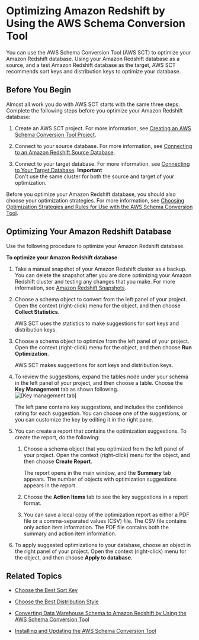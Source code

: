 # Optimizing Amazon Redshift by Using the AWS Schema Conversion Tool<a name="CHAP_SchemaConversionTool.RedshiftOpt"></a>

You can use the AWS Schema Conversion Tool \(AWS SCT\) to optimize your Amazon Redshift database\. Using your Amazon Redshift database as a source, and a test Amazon Redshift database as the target, AWS SCT recommends sort keys and distribution keys to optimize your database\. 

## Before You Begin<a name="CHAP_SchemaConversionTool.RedshiftOpt.Before"></a>

Almost all work you do with AWS SCT starts with the same three steps\. Complete the following steps before you optimize your Amazon Redshift database: 

1. Create an AWS SCT project\. For more information, see [Creating an AWS Schema Conversion Tool Project](CHAP_SchemaConversionTool.GettingStarted.md#CHAP_SchemaConversionTool.GettingStarted.Project)\. 

1. Connect to your source database\. For more information, see [Connecting to an Amazon Redshift Source Database](CHAP_SchemaConversionTool.GettingStarted.Source.Redshift.md)\. 

1. Connect to your target database\. For more information, see [Connecting to Your Target Database](CHAP_SchemaConversionTool.GettingStarted.md#CHAP_SchemaConversionTool.GettingStarted.Target)\. 
**Important**  
Don't use the same cluster for both the source and target of your optimization\. 

Before you optimize your Amazon Redshift database, you should also choose your optimization strategies\. For more information, see [Choosing Optimization Strategies and Rules for Use with the AWS Schema Conversion Tool](CHAP_SchemaConversionTool.DW.Strategy.md)\. 

## Optimizing Your Amazon Redshift Database<a name="CHAP_SchemaConversionTool.RedshiftOpt.Opt"></a>

Use the following procedure to optimize your Amazon Redshift database\. 

**To optimize your Amazon Redshift database**

1. Take a manual snapshot of your Amazon Redshift cluster as a backup\. You can delete the snapshot after you are done optimizing your Amazon Redshift cluster and testing any changes that you make\. For more information, see [Amazon Redshift Snapshots](http://docs.aws.amazon.com/redshift/latest/mgmt/working-with-snapshots.html)\. 

1. Choose a schema object to convert from the left panel of your project\. Open the context \(right\-click\) menu for the object, and then choose **Collect Statistics**\. 

   AWS SCT uses the statistics to make suggestions for sort keys and distribution keys\. 

1. Choose a schema object to optimize from the left panel of your project\. Open the context \(right\-click\) menu for the object, and then choose **Run Optimization**\. 

   AWS SCT makes suggestions for sort keys and distribution keys\. 

1. To review the suggestions, expand the tables node under your schema in the left panel of your project, and then choose a table\. Choose the **Key Management** tab as shown following\.   
![\[Key management tab\]](http://docs.aws.amazon.com/SchemaConversionTool/latest/userguide/images/key-management.png)

   The left pane contains key suggestions, and includes the confidence rating for each suggestion\. You can choose one of the suggestions, or you can customize the key by editing it in the right pane\. 

1. You can create a report that contains the optimization suggestions\. To create the report, do the following: 

   1. Choose a schema object that you optimized from the left panel of your project\. Open the context \(right\-click\) menu for the object, and then choose **Create Report**\. 

      The report opens in the main window, and the **Summary** tab appears\. The number of objects with optimization suggestions appears in the report\. 

   1. Choose the **Action Items** tab to see the key suggestions in a report format\. 

   1. You can save a local copy of the optimization report as either a PDF file or a comma\-separated values \(CSV\) file\. The CSV file contains only action item information\. The PDF file contains both the summary and action item information\. 

1. To apply suggested optimizations to your database, choose an object in the right panel of your project\. Open the context \(right\-click\) menu for the object, and then choose **Apply to database**\. 

## Related Topics<a name="CHAP_SchemaConversionTool.RedshiftOpt.Related"></a>

+ [Choose the Best Sort Key](http://docs.aws.amazon.com/redshift/latest/dg/c_best-practices-sort-key.html)

+ [Choose the Best Distribution Style](http://docs.aws.amazon.com/redshift/latest/dg/c_best-practices-best-dist-key.html)

+ [Converting Data Warehouse Schema to Amazon Redshift by Using the AWS Schema Conversion Tool](CHAP_SchemaConversionTool.Converting.DW.md)

+ [Installing and Updating the AWS Schema Conversion Tool](CHAP_SchemaConversionTool.Installing.md)